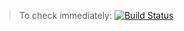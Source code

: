 > To check immediately: 
[![Build Status](https://travis-ci.org/joemccann/dillinger.svg?branch=master)](https://travis-ci.org/joemccann/dillinger)